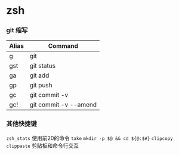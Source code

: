 # zsh
### git 缩写
Alias|	Command
---|---
g |	git
gst |	git status
ga |	git add
gp |	git push
gc |	git commit -v
gc! |	git commit -v --amend
### 其他快捷键
`zsh_stats` 使用前20的命令
`take`  `mkdir -p $@ && cd ${@:$#}`
`clipcopy` `clippaste` 剪贴板和命令行交互

